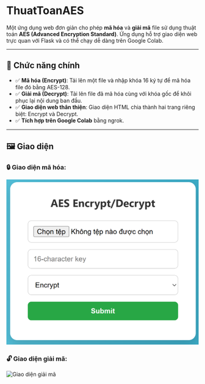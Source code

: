 # ThuatToanAES
Một ứng dụng web đơn giản cho phép **mã hóa** và **giải mã** file sử dụng thuật toán **AES (Advanced Encryption Standard)**. Ứng dụng hỗ trợ giao diện web trực quan với Flask và có thể chạy dễ dàng trên Google Colab.

---

## 🚀 Chức năng chính

- ✅ **Mã hóa (Encrypt)**: Tải lên một file và nhập khóa 16 ký tự để mã hóa file đó bằng AES-128.
- ✅ **Giải mã (Decrypt)**: Tải lên file đã mã hóa cùng với khóa gốc để khôi phục lại nội dung ban đầu.
- ✅ **Giao diện web thân thiện**: Giao diện HTML chia thành hai trang riêng biệt: Encrypt và Decrypt.
- ✅ **Tích hợp trên Google Colab** bằng ngrok.

---

## 🖼️ Giao diện

### 🔒 Giao diện mã hóa:

![Giao diện mã hóa](MaHoa.png)

### 🔓 Giao diện giải mã:

![Giao diện giải mã](GiaMa.png)
